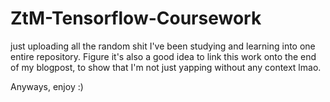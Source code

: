 # ZtM-Tensorflow-Coursework

just uploading all the random shit I've been studying and learning into one entire repository. Figure it's also a good idea to link this work onto the end of my blogpost, to show that I'm not just yapping without any context lmao.

Anyways, enjoy :)

